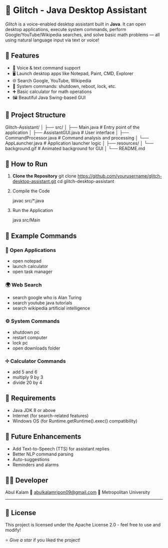 # 🧠 Glitch - Java Desktop Assistant

*Glitch* is a voice-enabled desktop assistant built in **Java**. It can open desktop applications, execute system commands, perform Google/YouTube/Wikipedia searches, and solve basic math problems — all using natural language input via text or voice!



## 🔧 Features

- 🎤 Voice & text command support
- 🖥️ Launch desktop apps like Notepad, Paint, CMD, Explorer
- 🌐 Search Google, YouTube, Wikipedia
- 🔐 System commands: shutdown, reboot, lock, etc.
- ➕ Basic calculator for math operations
- 🖼️ Beautiful Java Swing-based GUI



## 📁 Project Structure



Glitch-Assistant/
│
├── src/
│   ├── Main.java              # Entry point of the application
│   ├── AssistantGUI.java      # User interface
│   ├── CommandProcessor.java  # Command analysis and processing
│   └── AppLauncher.java       # Application launcher logic
│
├── resources/
│   └── background.gif         # Animated background for GUI
│
└── README.md





## 🚀 How to Run

1. **Clone the Repository**
   git clone https://github.com/yourusername/glitch-desktop-assistant.git
   cd glitch-desktop-assistant


2. Compile the Code

   
   javac src/*.java
  

3. Run the Application

   
   java src/Main
   

## 💬 Example Commands

### 📂 Open Applications

* open notepad
* launch calculator
* open task manager

### 🌍 Web Search

* search google who is Alan Turing
* search youtube java tutorials
* search wikipedia artificial intelligence

### ⚙️ System Commands

* shutdown pc
* restart computer
* lock pc
* open downloads folder

### ➗ Calculator Commands

* add 5 and 6
* multiply 9 by 3
* divide 20 by 4



## 📌 Requirements

* Java JDK 8 or above
* Internet (for search-related features)
* Windows OS (for Runtime.getRuntime().exec() compatibility)

## 🌱 Future Enhancements

* Add Text-to-Speech (TTS) for assistant replies
* Better NLP command parsing
* Auto-suggestions
* Reminders and alarms



## 🧑‍💻 Developer

Abul Kalam
📧 abulkalamripon09@gmail.com
🏫 Metropolitan University

---

## 📄 License

This project is licensed under the Apache License 2.0 - feel free to use and modify!

⭐ *Give a star* if you liked the project!

